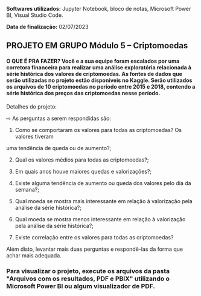 **Softwares utilizados:** Jupyter Notebook, bloco de notas, Microsoft Power BI, Visual Studio Code.

**Data de finalização:** 02/07/2023

## **PROJETO EM GRUPO Módulo 5 – Criptomoedas**

#### **O QUE É PRA FAZER? Você e a sua equipe foram escalados por uma corretora financeira para realizar uma análise exploratória relacionada à série histórica dos valores de criptomoedas. As fontes de dados que serão utilizadas no projeto estão disponíveis no Kaggle. Serão utilizados os arquivos de 10 criptomoedas no período entre 2015 e 2018, contendo a série histórica dos preços das criptomoedas nesse período.**

Detalhes do projeto:

⇨ As perguntas a serem respondidas são:

1. Como se comportaram os valores para todas as criptomoedas? Os valores tiveram

uma tendência de queda ou de aumento?;

2. Qual os valores médios para todas as criptomoedas?;

3. Em quais anos houve maiores quedas e valorizações?;

4. Existe alguma tendência de aumento ou queda dos valores pelo dia da semana?;

5. Qual moeda se mostra mais interessante em relação à valorização pela análise da série histórica?;

6. Qual moeda se mostra menos interessante em relação à valorização pela análise da série histórica?;

7. Existe correlação entre os valores para todas as criptomoedas?

Além disto, levantar mais duas perguntas e respondê-las da forma que achar mais adequada.


### Para visualizar o projeto, execute os arquivos da pasta **"Arquivos com os resultados, PDF e PBIX"** utilizando o  Microsoft Power BI ou algum visualizador de PDF.
